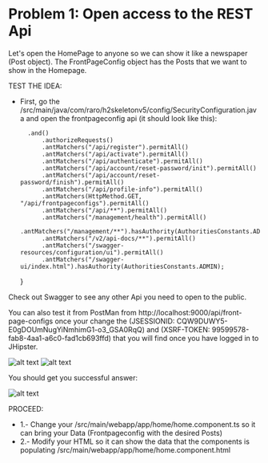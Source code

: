 # Problem 1: Open access to the REST Api

Let's open the HomePage to anyone so we can show it like a newspaper (Post object). The FrontPageConfig object has the Posts that we want to show in the Homepage.

TEST THE IDEA:

* First, go the /src/main/java/com/raro/h2skeletonv5/config/SecurityConfiguration.java and open the frontpageconfig api (it should look like this):

        .and()
            .authorizeRequests()
            .antMatchers("/api/register").permitAll()
            .antMatchers("/api/activate").permitAll()
            .antMatchers("/api/authenticate").permitAll()
            .antMatchers("/api/account/reset-password/init").permitAll()
            .antMatchers("/api/account/reset-password/finish").permitAll()
            .antMatchers("/api/profile-info").permitAll()
            .antMatchers(HttpMethod.GET, "/api/frontpageconfigs").permitAll()
            .antMatchers("/api/**").permitAll()
            .antMatchers("/management/health").permitAll()
            .antMatchers("/management/**").hasAuthority(AuthoritiesConstants.ADMIN)
            .antMatchers("/v2/api-docs/**").permitAll()
            .antMatchers("/swagger-resources/configuration/ui").permitAll()
            .antMatchers("/swagger-ui/index.html").hasAuthority(AuthoritiesConstants.ADMIN);
    }
    
Check out Swagger to see any other Api you need to open to the public.

You can also test it from PostMan from http://localhost:9000/api/front-page-configs once your change the (JSESSIONID: CQW9DUWY5-E0gDOUmNugYiNmhimG1-o3_GSA0RqQ) and (XSRF-TOKEN: 99599578-fab8-4aa1-a6c0-fad1cb693ffd) that you will find once you have logged in to JHipster.

![alt text](/skeletonv-5/ReadMe/images/sol1image1.png)
![alt text](/skeletonv-5/ReadMe/images/sol1image2.png)

You should get you successful answer:

![alt text](/skeletonv-5/ReadMe/images/sol1image3.png)

PROCEED:

* 1.- Change your /src/main/webapp/app/home/home.component.ts so it can bring your Data (Frontpageconfig with the desired Posts)
* 2.- Modify your HTML so it can show the data that the components is populating /src/main/webapp/app/home/home.component.html
